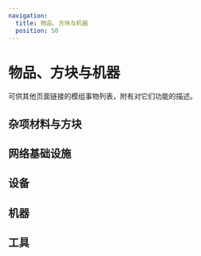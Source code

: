 ```yaml
---
navigation:
  title: 物品、方块与机器
  position: 50
---
```


# 物品、方块与机器

可供其他页面链接的模组事物列表，附有对它们功能的描述。

## 杂项材料与方块

<CategoryIndex category="misc ingredients blocks" />

## 网络基础设施

<CategoryIndex category="network infrastructure" />

## 设备

<CategoryIndex category="devices" />

## 机器

<CategoryIndex category="machines" />

## 工具

<CategoryIndex category="tools" />